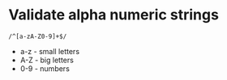 # Validate alpha numeric strings

```regex
/^[a-zA-Z0-9]+$/
```

- a-z - small letters
- A-Z - big letters
- 0-9 - numbers
